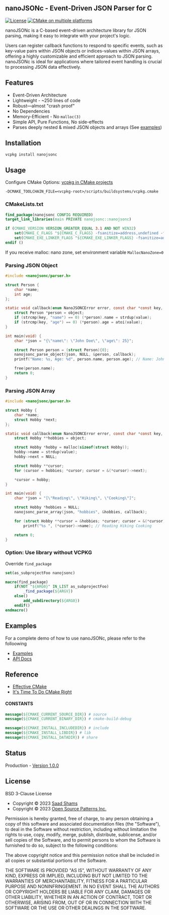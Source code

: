 ## nanoJSONc - Event-Driven JSON Parser for C

[![License](https://img.shields.io/badge/License-BSD_3--Clause-blue.svg)](https://opensource.org/licenses/BSD-3-Clause)
[![CMake on multiple platforms](https://github.com/saadshams/nanojsonc/actions/workflows/cmake-multi-platform.yml/badge.svg)](https://github.com/saadshams/nanojsonc/actions/workflows/cmake-multi-platform.yml)

nanoJSONc is a C-based event-driven architecture library for JSON parsing,
making it easy to integrate with your project's logic.

Users can register callback functions to respond to specific events, such as
key-value pairs within JSON objects or indices-values within JSON arrays, offering a
highly customizable and efficient approach to JSON parsing. nanoJSONc is ideal
for applications where tailored event handling is crucial to processing JSON
data effectively.

## Features
- Event-Driven Architecture
- Lightweight - ~250 lines of code
- Robust—almost "crash proof"
- No Dependencies
- Memory-Efficient - No `malloc(3)`
- Simple API, Pure Functions, No side-effects
- Parses deeply nested & mixed JSON objects and arrays (See [examples](https://github.com/saadshams/nanojsonc/tree/main/example))

## Installation

```commandline
vcpkg install nanojsonc
```

## Usage

Configure CMake Options: [vcpkg in CMake projects](https://learn.microsoft.com/en-us/vcpkg/users/buildsystems/cmake-integration)
```
-DCMAKE_TOOLCHAIN_FILE=<vcpkg-root>/scripts/buildsystems/vcpkg.cmake
```

### CMakeLists.txt
```cmake
find_package(nanojsonc CONFIG REQUIRED)
target_link_libraries(main PRIVATE nanojsonc::nanojsonc)

if (CMAKE_VERSION VERSION_GREATER_EQUAL 3.1 AND NOT WIN32)
    set(CMAKE_C_FLAGS "${CMAKE_C_FLAGS} -fsanitize=address,undefined -fno-sanitize-recover=all")
    set(CMAKE_EXE_LINKER_FLAGS "${CMAKE_EXE_LINKER_FLAGS} -fsanitize=address,undefined")
endif ()
```

If you receive malloc: nano zone, set environment variable `MallocNanoZone=0`

### Parsing JSON Object

```c
#include <nanojsonc/parser.h>

struct Person {
    char *name;
    int age;
};

static void callback(enum NanoJSONCError error, const char *const key, const char *const value, const char *const parentKey, void *object) {
    struct Person *person = object;
    if (strcmp(key, "name") == 0) (*person).name = strdup(value);
    if (strcmp(key, "age") == 0) (*person).age = atoi(value);
}

int main(void) {
    char *json = "{\"name\": \"John Doe\", \"age\": 25}";

    struct Person person = (struct Person){0};
    nanojsonc_parse_object(json, NULL, &person, callback);
    printf("Name: %s, Age: %d", person.name, person.age); // Name: John Doe, Age: 25

    free(person.name);
    return 0;
}
```

### Parsing JSON Array
```c
#include <nanojsonc/parser.h>

struct Hobby {
    char *name;
    struct Hobby *next;
};

static void callback(enum NanoJSONCError error, const char *const key, const char *const value, const char *const parentKey, void *object) {
    struct Hobby **hobbies = object;

    struct Hobby *hobby = malloc(sizeof(struct Hobby));
    hobby->name = strdup(value);
    hobby->next = NULL;

    struct Hobby **cursor;
    for (cursor = hobbies; *cursor; cursor = &(*cursor)->next);

    *cursor = hobby;
}

int main(void) {
    char *json = "[\"Reading\", \"Hiking\", \"Cooking\"]";

    struct Hobby *hobbies = NULL;
    nanojsonc_parse_array(json, "hobbies", &hobbies, callback);

    for (struct Hobby **cursor = &hobbies; *cursor; cursor = &(*cursor)->next)
        printf("%s ", (*cursor)->name); // Reading Hiking Cooking

    return 0;
}
```

### Option: Use library without VCPKG

Override `find_package`
```cmake
set(as_subprojectFoo nanojsonc)

macro(find_package)
    if(NOT "${ARG0}" IN_LIST as_subprojectFoo)
        _find_package(${ARGV})
    else()
        add_subdirectory(${ARG0})
    endif()
endmacro()
```

[//]: # (gcc -g demo.c src/*.c -Iinclude/ -g -D NANOJSONC_KEY_SIZE=4)

## Examples

For a complete demo of how to use nanoJSONc, please refer to the folloowing 

* [Examples](https://github.com/saadshams/nanojsonc/tree/main/example)
* [API Docs](https://github.com/saadshams/nanojsonc/blob/main/include/parser.h)


## Reference
* [Effective CMake](https://www.youtube.com/watch?v=rLopVhns4Zs)
* [It's Time To Do CMake Right](https://pabloariasal.github.io/2018/02/19/its-time-to-do-cmake-right)

#### CONSTANTS
```cmake
message(${CMAKE_CURRENT_SOURCE_DIR}) # source
message(${CMAKE_CURRENT_BINARY_DIR}) # cmake-build-debug

message(${CMAKE_INSTALL_INCLUDEDIR}) # include
message(${CMAKE_INSTALL_LIBDIR}) # lib
message(${CMAKE_INSTALL_DATADIR}) # share
```

## Status

Production - [Version 1.0.0](https://github.com/saadshams/nanojsonc/blob/master/VERSION)

## License

BSD 3-Clause License

* Copyright © 2023 [Saad Shams](https://www.linkedin.com/in/muizz/)
* Copyright © 2023 [Open Source Patterns Inc.]()

Permission is hereby granted, free of charge, to any person obtaining a copy
of this software and associated documentation files (the "Software"), to deal
in the Software without restriction, including without limitation the rights
to use, copy, modify, merge, publish, distribute, sublicense, and/or sell
copies of the Software, and to permit persons to whom the Software is
furnished to do so, subject to the following conditions:

The above copyright notice and this permission notice shall be included in all
copies or substantial portions of the Software.

THE SOFTWARE IS PROVIDED "AS IS", WITHOUT WARRANTY OF ANY KIND, EXPRESS OR
IMPLIED, INCLUDING BUT NOT LIMITED TO THE WARRANTIES OF MERCHANTABILITY,
FITNESS FOR A PARTICULAR PURPOSE AND NONINFRINGEMENT. IN NO EVENT SHALL THE
AUTHORS OR COPYRIGHT HOLDERS BE LIABLE FOR ANY CLAIM, DAMAGES OR OTHER
LIABILITY, WHETHER IN AN ACTION OF CONTRACT, TORT OR OTHERWISE, ARISING FROM,
OUT OF OR IN CONNECTION WITH THE SOFTWARE OR THE USE OR OTHER DEALINGS IN THE
SOFTWARE.
